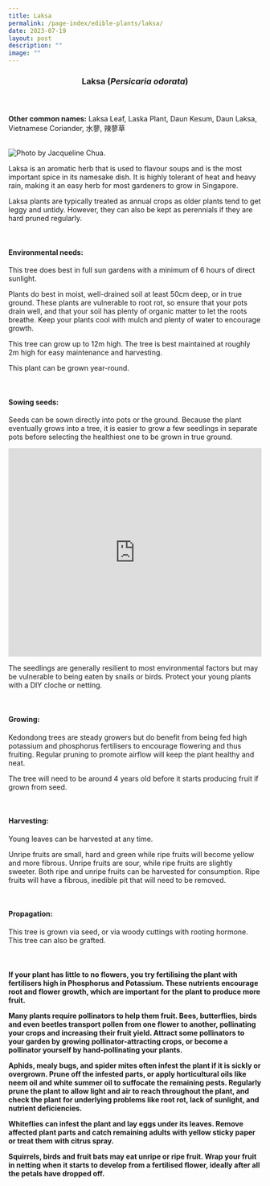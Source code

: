 ```yaml
---
title: Laksa
permalink: /page-index/edible-plants/laksa/
date: 2023-07-19
layout: post
description: ""
image: ""
---
```

<header>
	<h3>Laksa (<em>Persicaria odorata</em>)</h3>
</header>
	
<section>
	<p><strong>Other common names:</strong> Laksa Leaf, Laska Plant, Daun Kesum, Daun Laksa, Vietnamese Coriander, 水蓼, 辣蓼草</p>
	<br>
</section>

<section>
	<img title="Photo by Jacqueline Chua." src="">
	
<p>Laksa is an aromatic herb that is used to flavour soups and is the most important spice in its namesake dish. It is highly tolerant of heat and heavy rain, making it an easy herb for most gardeners to grow in Singapore. </p>
<p>Laksa plants are typically treated as annual crops as older plants tend to get leggy and untidy. However, they can also be kept as perennials if they are hard pruned regularly. </p>       
	<br>
</section>

<section>
	<h4>Environmental needs:</h4>
<p>This tree does best in full sun gardens with a minimum of 6 hours of direct sunlight.</p>
<p>Plants do best in moist, well-drained soil at least 50cm deep, or in true ground. These plants are vulnerable to root rot, so ensure that your pots drain well, and that your soil has plenty of organic matter to let the roots breathe. Keep your plants cool with mulch and plenty of water to encourage growth.</p>
<p>This tree can grow up to 12m high. The tree is best maintained at roughly 2m high for easy maintenance and harvesting. </p>
<p>This plant can be grown year-round.</p>
	<br>
	</section>

<section>
  <h4>Sowing seeds:</h4>
<p>Seeds can be sown directly into pots or the ground. Because the plant eventually grows into a tree, it is easier to grow a few seedlings in separate pots before selecting the healthiest one to be grown in true ground.</p>

<iframe width="100%" height="415" src="https://www.youtube.com/embed/x7J87wY7U6s" title="YouTube video player" frameborder="0" allow="accelerometer; autoplay; clipboard-write; encrypted-media; gyroscope; picture-in-picture; web-share" allowfullscreen=""></iframe>	<br>

<p>The seedlings are generally resilient to most environmental factors but may be vulnerable to being eaten by snails or birds. Protect your young plants with a DIY cloche or netting. </p>
<br>
</section>

<section>
	<h4>Growing:</h4>
	<p>Kedondong trees are steady growers but do benefit from being fed high potassium and phosphorus fertilisers to encourage flowering and thus fruiting. Regular pruning to promote airflow will keep the plant healthy and neat. </p>
<p>The tree will need to be around 4 years old before it starts producing fruit if grown from seed.</p>
<br>
</section>

<section>
	<h4>Harvesting:</h4>
<p>Young leaves can be harvested at any time. </p>
<p>Unripe fruits are small, hard and green while ripe fruits will become yellow and more fibrous. Unripe fruits are sour, while ripe fruits are slightly sweeter. Both ripe and unripe fruits can be harvested for consumption. Ripe fruits will have a fibrous, inedible pit that will need to be removed.</p>
	<br>
</section>

<section>
	<h4>Propagation:</h4>
	<p>This tree is grown via seed, or via woody cuttings with rooting hormone. This tree can also be grafted. </p>
	<br>
</section>

<section>
	<h4>If your plant has little to no flowers, you try fertilising the plant with fertilisers high in Phosphorus and Potassium. These nutrients encourage root and flower growth, which are important for the plant to produce more fruit.<p></p>
<p>Many plants require pollinators to help them fruit. Bees, butterflies, birds and even beetles transport pollen from one flower to another, pollinating your crops and increasing their fruit yield. Attract some pollinators to your garden by growing pollinator-attracting crops, or become a pollinator yourself by hand-pollinating your plants. </p>
<p>Aphids, mealy bugs, and spider mites often infest the plant if it is sickly or overgrown. Prune off the infested parts, or apply horticultural oils like neem oil and white summer oil to suffocate the remaining pests. Regularly prune the plant to allow light and air to reach throughout the plant, and check the plant for underlying problems like root rot, lack of sunlight, and nutrient deficiencies. </p>
<p>Whiteflies can infest the plant and lay eggs under its leaves. Remove affected plant parts and catch remaining adults with yellow sticky paper or treat them with citrus spray. </p>
<p>Squirrels, birds and fruit bats may eat unripe or ripe fruit. Wrap your fruit in netting when it starts to develop from a fertilised flower, ideally after all the petals have dropped off.</p>
<br>
</h4></section>